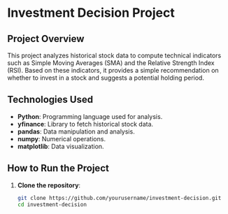 # Investment Decision Project

## Project Overview

This project analyzes historical stock data to compute technical indicators such as Simple Moving Averages (SMA) and the Relative Strength Index (RSI). Based on these indicators, it provides a simple recommendation on whether to invest in a stock and suggests a potential holding period.

## Technologies Used

- **Python**: Programming language used for analysis.
- **yfinance**: Library to fetch historical stock data.
- **pandas**: Data manipulation and analysis.
- **numpy**: Numerical operations.
- **matplotlib**: Data visualization.

## How to Run the Project

1. **Clone the repository**:
   ```bash
   git clone https://github.com/yourusername/investment-decision.git
   cd investment-decision
